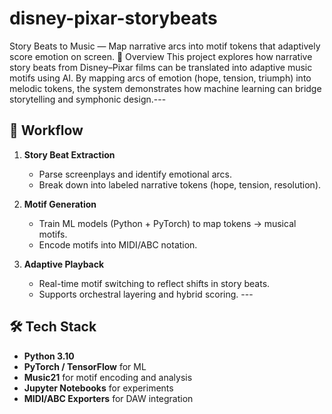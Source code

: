 # disney-pixar-storybeats
Story Beats to Music — Map narrative arcs into motif tokens that adaptively score emotion on screen.
📖 Overview
This project explores how narrative story beats from Disney–Pixar films can be translated into adaptive music motifs using AI.
By mapping arcs of emotion (hope, tension, triumph) into melodic tokens, the system demonstrates how machine learning can bridge storytelling and symphonic design.---

## 🚀 Workflow
1. **Story Beat Extraction**  
   - Parse screenplays and identify emotional arcs.  
   - Break down into labeled narrative tokens (hope, tension, resolution).  

2. **Motif Generation**  
   - Train ML models (Python + PyTorch) to map tokens → musical motifs.  
   - Encode motifs into MIDI/ABC notation.  

3. **Adaptive Playback**  
   - Real-time motif switching to reflect shifts in story beats.  
   - Supports orchestral layering and hybrid scoring.  ---

## 🛠 Tech Stack
- **Python 3.10**  
- **PyTorch / TensorFlow** for ML  
- **Music21** for motif encoding and analysis  
- **Jupyter Notebooks** for experiments  
- **MIDI/ABC Exporters** for DAW integration  

